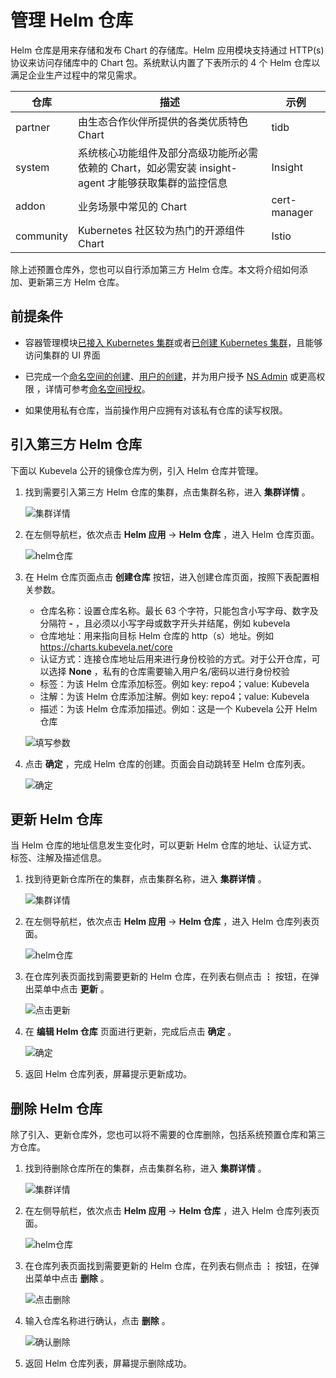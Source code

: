 # 管理 Helm 仓库

Helm 仓库是用来存储和发布 Chart 的存储库。Helm 应用模块支持通过 HTTP(s) 协议来访问存储库中的 Chart 包。系统默认内置了下表所示的 4 个 Helm 仓库以满足企业生产过程中的常见需求。

| 仓库      | 描述                                                         | 示例  |
| --------- | ------------------------------------------------------------ | ------------ |
| partner   | 由生态合作伙伴所提供的各类优质特色 Chart                     | tidb         |
| system    | 系统核心功能组件及部分高级功能所必需依赖的 Chart，如必需安装 insight-agent 才能够获取集群的监控信息| Insight      |
| addon     | 业务场景中常见的 Chart                                       | cert-manager |
| community | Kubernetes 社区较为热门的开源组件 Chart                      | Istio        |

除上述预置仓库外，您也可以自行添加第三方 Helm 仓库。本文将介绍如何添加、更新第三方 Helm 仓库。

## 前提条件

- 容器管理模块[已接入 Kubernetes 集群](../clusters/integrate-cluster.md)或者[已创建 Kubernetes 集群](../clusters/create-cluster.md)，且能够访问集群的 UI 界面

- 已完成一个[命名空间的创建](../namespaces/createns.md)、[用户的创建](../../../ghippo/user-guide/access-control/user.md)，并为用户授予 [NS Admin](../permissions/permission-brief.md#ns-admin) 或更高权限 ，详情可参考[命名空间授权](../permissions/cluster-ns-auth.md)。

- 如果使用私有仓库，当前操作用户应拥有对该私有仓库的读写权限。

## 引入第三方 Helm 仓库

下面以 Kubevela 公开的镜像仓库为例，引入 Helm 仓库并管理。

1. 找到需要引入第三方 Helm 仓库的集群，点击集群名称，进入 __集群详情__ 。

    ![集群详情](https://docs.daocloud.io/daocloud-docs-images/docs/kpanda/images/crd01.png)

2. 在左侧导航栏，依次点击 __Helm 应用__ -> __Helm 仓库__ ，进入 Helm 仓库页面。

    ![helm仓库](https://docs.daocloud.io/daocloud-docs-images/docs/kpanda/images/helmrepo01.png)

3. 在 Helm 仓库页面点击 __创建仓库__ 按钮，进入创建仓库页面，按照下表配置相关参数。

    - 仓库名称：设置仓库名称。最长 63 个字符，只能包含小写字母、数字及分隔符 __-__ ，且必须以小写字母或数字开头并结尾，例如 kubevela
    - 仓库地址：用来指向目标 Helm 仓库的 http（s）地址。例如 <https://charts.kubevela.net/core>
    - 认证方式：连接仓库地址后用来进行身份校验的方式。对于公开仓库，可以选择 __None__ ，私有的仓库需要输入用户名/密码以进行身份校验
    - 标签：为该 Helm 仓库添加标签。例如 key: repo4；value: Kubevela
    - 注解：为该 Helm 仓库添加注解。例如 key: repo4；value: Kubevela
    - 描述：为该 Helm 仓库添加描述。例如：这是一个 Kubevela 公开 Helm 仓库

    ![填写参数](https://docs.daocloud.io/daocloud-docs-images/docs/kpanda/images/helmrepo02.png)

4. 点击 __确定__ ，完成 Helm 仓库的创建。页面会自动跳转至 Helm 仓库列表。

    ![确定](https://docs.daocloud.io/daocloud-docs-images/docs/kpanda/images/helmrepo03.png)

## 更新 Helm 仓库

当 Helm 仓库的地址信息发生变化时，可以更新 Helm 仓库的地址、认证方式、标签、注解及描述信息。

1. 找到待更新仓库所在的集群，点击集群名称，进入 __集群详情__ 。

    ![集群详情](https://docs.daocloud.io/daocloud-docs-images/docs/kpanda/images/crd01.png)

2. 在左侧导航栏，依次点击 __Helm 应用__ -> __Helm 仓库__ ，进入 Helm 仓库列表页面。

    ![helm仓库](https://docs.daocloud.io/daocloud-docs-images/docs/kpanda/images/helmrepo01.png)

3. 在仓库列表页面找到需要更新的 Helm 仓库，在列表右侧点击 __⋮__ 按钮，在弹出菜单中点击 __更新__ 。

    ![点击更新](https://docs.daocloud.io/daocloud-docs-images/docs/kpanda/images/helmrepo04.png)

4. 在 __编辑 Helm 仓库__ 页面进行更新，完成后点击 __确定__ 。

    ![确定](https://docs.daocloud.io/daocloud-docs-images/docs/kpanda/images/helmrepo05.png)

5. 返回 Helm 仓库列表，屏幕提示更新成功。

## 删除 Helm 仓库

除了引入、更新仓库外，您也可以将不需要的仓库删除，包括系统预置仓库和第三方仓库。

1. 找到待删除仓库所在的集群，点击集群名称，进入 __集群详情__ 。

    ![集群详情](https://docs.daocloud.io/daocloud-docs-images/docs/kpanda/images/crd01.png)

2. 在左侧导航栏，依次点击 __Helm 应用__ -> __Helm 仓库__ ，进入 Helm 仓库列表页面。

    ![helm仓库](https://docs.daocloud.io/daocloud-docs-images/docs/kpanda/images/helmrepo01.png)

3. 在仓库列表页面找到需要更新的 Helm 仓库，在列表右侧点击 __⋮__ 按钮，在弹出菜单中点击 __删除__ 。

    ![点击删除](https://docs.daocloud.io/daocloud-docs-images/docs/kpanda/images/helmrepo07.png)

4. 输入仓库名称进行确认，点击 __删除__ 。

    ![确认删除](https://docs.daocloud.io/daocloud-docs-images/docs/kpanda/images/helmrepo08.png)

5. 返回 Helm 仓库列表，屏幕提示删除成功。
